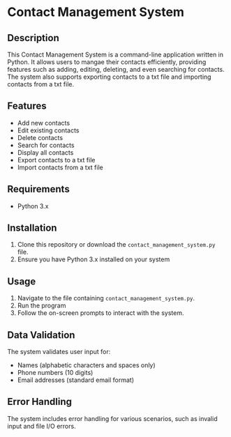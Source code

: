 # Contact Management System

## Description

This Contact Management System is a command-line application written in Python. It allows users to mangae their contacts efficiently, providing features such as adding, editing, deleting, and even searching for contacts. The system also supports exporting contacts to a txt file and importing contacts from a txt file.

## Features

- Add new contacts
- Edit existing contacts
- Delete contacts
- Search for contacts
- Display all contacts
- Export contacts to a txt file
- Import contacts from a txt file

## Requirements

- Python 3.x

## Installation

1. Clone this repository or download the `contact_management_system.py` file.
2. Ensure you have Python 3.x installed on your system

## Usage

1. Navigate to the file containing `contact_management_system.py`.
2. Run the program
3. Follow the on-screen prompts to interact with the system.

## Data Validation

The system validates user input for:
- Names (alphabetic characters and spaces only)
- Phone numbers (10 digits)
- Email addresses (standard email format)

## Error Handling

The system includes error handling for various scenarios, such as invalid input and file I/O errors.